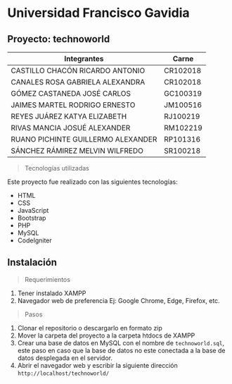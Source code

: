 # Universidad Francisco Gavidia

## Proyecto: technoworld

| Integrantes                        | Carne    |
| ---------------------------------- | -------- |
| CASTILLO CHACÓN RICARDO ANTONIO    | CR102018 |
| CANALES ROSA GABRIELA ALEXANDRA    | CR102018 |
| GÓMEZ CASTANEDA JOSÉ CARLOS        | GC100319 |
| JAIMES MARTEL RODRIGO ERNESTO      | JM100516 |
| REYES JUÁREZ KATYA ELIZABETH       | RJ100219 |
| RIVAS MANCIA JOSUÉ ALEXANDER       | RM102219 |
| RUANO PICHINTE GUILLERMO ALEXANDER | RP101316 |
| SÁNCHEZ RÁMIREZ MELVIN WILFREDO    | SR100218 |

> Tecnologías utilizadas

Este proyecto fue realizado con las siguientes tecnologías:

- HTML
- CSS
- JavaScript
- Bootstrap
- PHP
- MySQL
- CodeIgniter

## Instalación

> Requerimientos

1. Tener instalado XAMPP
2. Navegador web de preferencia Ej: Google Chrome, Edge, Firefox, etc.

> Pasos

1. Clonar el repositorio o descargarlo en formato zip
2. Mover la carpeta del proyecto a la carpeta htdocs de XAMPP
3. Crear una base de datos en MySQL con el nombre de `technoworld.sql`, este paso en caso que la base de datos no este conectada a la base de datos desplegada en el servidor.
4. Abrir el navegador web y escribir la siguiente dirección `http://localhost/technoworld/`

